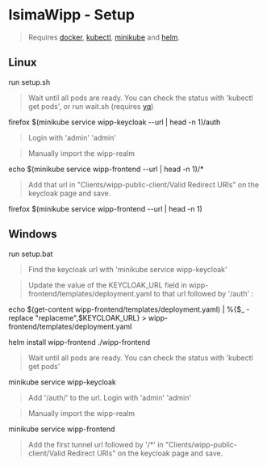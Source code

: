 # IsimaWipp - Setup

> Requires [docker](https://docs.docker.com/get-docker/), [kubectl](https://kubernetes.io/docs/tasks/tools/), [minikube](https://minikube.sigs.k8s.io/docs/start/) and [helm](https://helm.sh/docs/intro/install/).

## Linux

run setup.sh

> Wait until all pods are ready. You can check the status with 'kubectl get pods', or run wait.sh (requires [yq](https://github.com/mikefarah/yq))

firefox $(minikube service wipp-keycloak --url | head -n 1)/auth

> Login with 'admin' 'admin'

> Manually import the wipp-realm

echo $(minikube service wipp-frontend --url | head -n 1)/*

>Add that url in "Clients/wipp-public-client/Valid Redirect URIs" on the keycloak page and save.

firefox $(minikube service wipp-frontend --url | head -n 1)


## Windows

run setup.bat

> Find the keycloak url with 'minikube service wipp-keycloak'

> Update the value of the KEYCLOAK_URL field in wipp-frontend/templates/deployment.yaml to that url followed by '/auth' :

echo $(get-content wipp-frontend/templates/deployment.yaml) | %{$_ -replace "replaceme",$KEYCLOAK_URL} > wipp-frontend/templates/deployment.yaml

helm install wipp-frontend ./wipp-frontend

> Wait until all pods are ready. You can check the status with 'kubectl get pods'

minikube service wipp-keycloak

> Add '/auth/' to the url. Login with 'admin' 'admin'

> Manually import the wipp-realm

minikube service wipp-frontend

>Add the first tunnel url followed by '/*' in "Clients/wipp-public-client/Valid Redirect URIs" on the keycloak page and save.